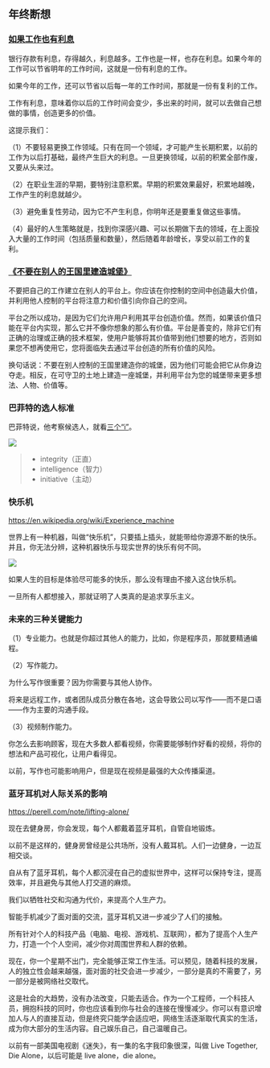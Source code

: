 ## 年终断想

### [如果工作也有利息](https://www.linkedin.com/pulse/time-value-mike-speiser/)

银行存款有利息，存得越久，利息越多。工作也是一样，也存在利息。如果今年的工作可以节省明年的工作时间，这就是一份有利息的工作。

如果今年的工作，还可以节省以后每一年的工作时间，那就是一份有复利的工作。

工作有利息，意味着你以后的工作时间会变少，多出来的时间，就可以去做自己想做的事情，创造更多的价值。

这提示我们：

（1）不要轻易更换工作领域。只有在同一个领域，才可能产生长期积累，以前的工作为以后打基础，最终产生巨大的利息。一旦更换领域，以前的积累全部作废，又要从头来过。

（2）在职业生涯的早期，要特别注意积累。早期的积累效果最好，积累地越晚，工作产生的利息就越少。

（3）避免重复性劳动，因为它不产生利息，你明年还是要重复做这些事情。

（4）最好的人生策略就是，找到你深感兴趣、可以长期做下去的领域，在上面投入大量的工作时间（包括质量和数量），然后随着年龄增长，享受以前工作的复利。

### [《不要在别人的王国里建造城堡》](https://howtomarketagame.com/2021/11/01/dont-build-your-castle-in-other-peoples-kingdoms/)

不要把自己的工作建立在别人的平台上。你应该在你控制的空间中创造最大价值，并利用他人控制的平台将注意力和价值引向你自己的空间。

平台之所以成功，是因为它们允许用户利用其平台创造价值。然而，如果该价值只能在平台内实现，那么它并不像你想象的那么有价值。平台是善变的，除非它们有正确的治理或正确的技术框架，使用户能够将其价值带到他们想要的地方，否则如果您不想再使用它，您将面临失去通过平台创造的所有价值的风险。

换句话说：不要在别人控制的王国里建造你的城堡，因为他们可能会把它从你身边夺走。相反，在可守卫的土地上建造一座城堡，并利用平台为您的城堡带来更多想法、人物、价值等。

### 巴菲特的选人标准

巴菲特说，他考察候选人，就看[三个“i”](https://www.inc.com/marcel-schwantes/warren-buffett-hiring-top-talent-characteristics.html)。

![](https://cdn.beekka.com/blogimg/asset/202207/bg2022071611.webp)

> - integrity（正直）
> - intelligence（智力）
> - initiative（主动）

### 快乐机

https://en.wikipedia.org/wiki/Experience_machine

世界上有一种机器，叫做“快乐机”，只要插上插头，就能带给你源源不断的快乐。 并且，你无法分辨，这种机器快乐与现实世界的快乐有何不同。

![](https://cdn.beekka.com/blogimg/asset/202202/bg2022022609.webp)

如果人生的目标是体验尽可能多的快乐，那么没有理由不接入这台快乐机。

一旦所有人都想接入，那就证明了人类真的是追求享乐主义。

### 未来的三种关键能力

（1）专业能力。也就是你超过其他人的能力，比如，你是程序员，那就要精通编程。

（2）写作能力。

为什么写作很重要？因为你需要与其他人协作。

将来是远程工作，或者团队成员分散在各地，这会导致公司以写作——而不是口语——作为主要的沟通手段。

（3）视频制作能力。

你怎么去影响顾客，现在大多数人都看视频，你需要能够制作好看的视频，将你的想法和产品可视化，让用户看得见。

以前，写作也可能影响用户，但是现在视频是最强的大众传播渠道。

### 蓝牙耳机对人际关系的影响

https://perell.com/note/lifting-alone/

现在去健身房，你会发现，每个人都戴着蓝牙耳机，自管自地锻炼。

以前不是这样的，健身房曾经是公共场所，没有人戴耳机。人们一边健身，一边互相交谈。

自从有了蓝牙耳机，每个人都沉浸在自己的虚拟世界中，这样可以保持专注，提高效率，并且避免与其他人打交道的麻烦。

我们以牺牲社交和沟通为代价，来提高个人生产力。

智能手机减少了面对面的交流，蓝牙耳机又进一步减少了人们的接触。

所有针对个人的科技产品（电脑、电视、游戏机、互联网），都为了提高个人生产力，打造一个个人空间，减少你对周围世界和人群的依赖。

现在，你一个星期不出门，完全能够正常工作生活。可以预见，随着科技的发展，人的独立性会越来越强，面对面的社交会进一步减少，一部分是真的不需要了，另一部分是被网络社交取代。

这是社会的大趋势，没有办法改变，只能去适合。作为一个工程师，一个科技人员，拥抱科技的同时，你也应该看到你与社会的连接在慢慢减少。你可以有意识增加人与人的直接互动，但是终究只能学会适应吧，网络生活逐渐取代真实的生活，成为你大部分的生活内容。自己娱乐自己，自己温暖自己。

以前有一部美国电视剧《迷失》，有一集的名字我印象很深，叫做 Live Together, Die Alone，以后可能是 live alone，die alone。